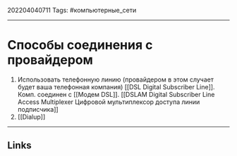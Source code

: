 202204040711
Tags: #компьютерные_сети

---

# Способы соединения с провайдером
1. Использовать телефонную линию (провайдером в этом случает будет ваша телефонная компания) [[DSL Digital Subscriber Line]]. Комп. соединен с [[Модем DSL]]. [[DSLAM Digital Subscriber Line Access Multiplexer Цифровой мультиплексор доступа линии подписчика]]
2. [[Dialup]]
---
## Links